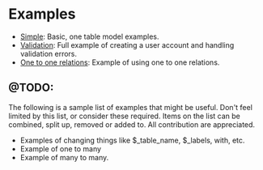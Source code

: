 # Examples

- [Simple](examples/simple): Basic, one table model examples.
- [Validation](examples/validation): Full example of creating a user account and handling validation errors.
- [One to one relations](examples/one_to_one): Example of using one to one relations.

## @TODO:

The following is a sample list of examples that might be useful.  Don't feel limited by this list, or consider these required.  Items on the list can be combined, split up, removed or added to.  All contribution are appreciated.

- Examples of changing things like $_table_name, $_labels, with, etc.
- Example of one to many
- Example of many to many.
